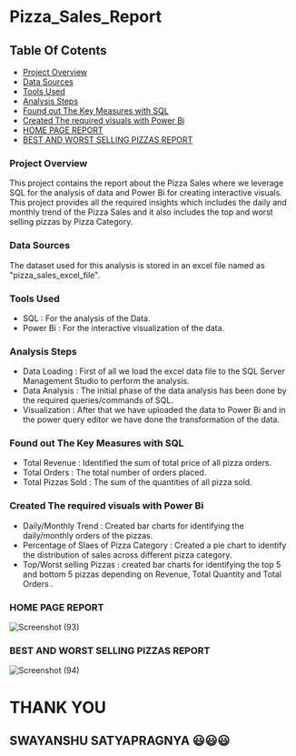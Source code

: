 # Pizza_Sales_Report

## Table Of Cotents 
- [Project Overview](#project-overview)
- [Data Sources](#data-sources)
- [Tools Used](#tools-used)
- [Analysis Steps](#analysis-steps)
- [Found out The Key Measures with SQL](#found-out-the-key-measures-with-sql)
- [Created The required visuals with Power Bi](#created-the-required-visuals-with-power-bi)
- [HOME PAGE REPORT](#home-page-report)
- [BEST AND WORST SELLING PIZZAS REPORT](#best-and-worst-selling-pizzas-report)


### Project Overview 

This project contains the report about the Pizza Sales where we leverage SQL for the analysis of data and Power Bi for creating interactive visuals. This project provides all the required insights which includes the daily and monthly trend of the Pizza Sales and it also includes the top and worst selling pizzas by Pizza Category.


### Data Sources

The dataset used for this analysis is stored in an excel file named as "pizza_sales_excel_file".


### Tools Used

- SQL : For the analysis of the Data.
- Power Bi : For the interactive visualization of the data.

### Analysis Steps

- Data Loading : First of all we load the excel data file to the SQL Server Management Studio to perform the analysis.
- Data Analysis : The initial phase of the data analysis has been done by the required queries/commands of SQL.
- Visualization : After that we have uploaded  the data to Power Bi and in the power query editor we have done the transformation of the data.


### Found out The Key Measures with SQL

- Total Revenue : Identified the sum of total price of all pizza orders.
- Total Orders : The total number of orders placed.
- Total Pizzas Sold : The sum of the quantities of all pizza sold.

### Created The required visuals with Power Bi

- Daily/Monthly Trend : Created bar charts for identifying the daily/monthly orders of the pizzas.
- Percentage of Slaes of Pizza Category : Created a pie chart to identify the distribution of sales across different pizza category.
- Top/Worst selling Pizzas : created bar charts for identifying the top 5 and bottom 5 pizzas depending on Revenue, Total Quantity and Total Orders .

### HOME PAGE REPORT 


![Screenshot (93)](https://github.com/SwayanshuSatyapragnya/Pizza_Sales_Report/assets/157890872/6c3ce9d1-7112-44a6-a651-0a2c69124063)


### BEST AND WORST SELLING PIZZAS REPORT


![Screenshot (94)](https://github.com/SwayanshuSatyapragnya/Pizza_Sales_Report/assets/157890872/58d0f58a-9bde-40aa-8d5d-bd8d286a3ccc)


# THANK YOU
## SWAYANSHU SATYAPRAGNYA 😃😃😃

